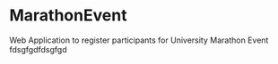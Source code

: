 # MarathonEvent
Web Application to register participants for University Marathon Event  
fdsgfgdfdsgfgd